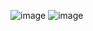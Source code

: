 ![image](https://github.com/user-attachments/assets/532b1ea8-e9a3-409e-a8aa-db848a7e942a)
![image](https://github.com/user-attachments/assets/99c85d9d-186e-4e7b-bafa-cba09fa0d8e7)
